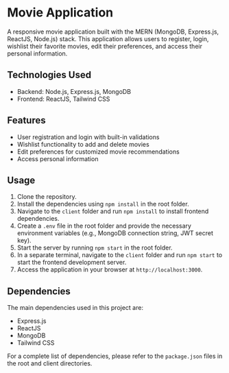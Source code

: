 # Movie Application

A responsive movie application built with the MERN (MongoDB, Express.js, ReactJS, Node.js) stack. This application allows users to register, login, wishlist their favorite movies, edit their preferences, and access their personal information.

## Technologies Used

- Backend: Node.js, Express.js, MongoDB
- Frontend: ReactJS, Tailwind CSS

## Features

- User registration and login with built-in validations
- Wishlist functionality to add and delete movies
- Edit preferences for customized movie recommendations
- Access personal information

## Usage

1. Clone the repository.
2. Install the dependencies using `npm install` in the root folder.
3. Navigate to the `client` folder and run `npm install` to install frontend dependencies.
4. Create a `.env` file in the root folder and provide the necessary environment variables (e.g., MongoDB connection string, JWT secret key).
5. Start the server by running `npm start` in the root folder.
6. In a separate terminal, navigate to the `client` folder and run `npm start` to start the frontend development server.
7. Access the application in your browser at `http://localhost:3000`.

## Dependencies

The main dependencies used in this project are:

- Express.js
- ReactJS
- MongoDB
- Tailwind CSS

For a complete list of dependencies, please refer to the `package.json` files in the root and client directories.



